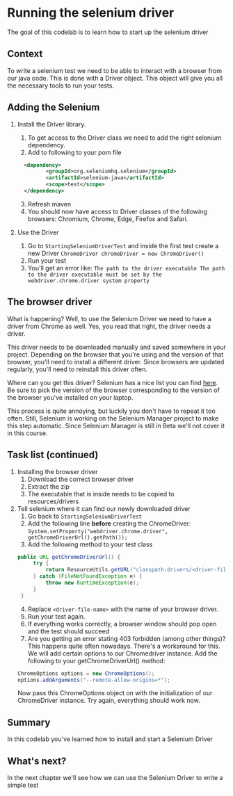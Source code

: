 # Running the selenium driver

The goal of this codelab is to learn how to start up the selenium driver

## Context

To write a selenium test we need to be able to interact with a browser from our java code.
This is done with a Driver object. This object will give you all the necessary tools to run your tests.


## Adding the Selenium 
1. Install the Driver library.
   1. To get access to the Driver class we need to add the right selenium dependency.
   2. Add to following to your pom file  
   ```xml
     <dependency>
            <groupId>org.seleniumhq.selenium</groupId>
            <artifactId>selenium-java</artifactId>
            <scope>test</scope>
     </dependency> 
   ``` 
   3. Refresh maven
   4. You should now have access to Driver classes of the following browsers: Chromium, Chrome, Edge, Firefox and Safari.
   
2. Use the Driver
   1. Go to `StartingSeleniumDriverTest` and inside the first test create a new Driver `ChromeDriver chromeDriver = new ChromeDriver()`
   2. Run your test
   3. You'll get an error like: `The path to the driver executable The path to the driver executable must be set by the webdriver.chrome.driver system property`

## The browser driver
What is happening? Well, to use the Selenium Driver we need to have a driver from Chrome as well.
Yes, you read that right, the driver needs a driver.

This driver needs to be downloaded manually and saved somewhere in your project. 
Depending on the browser that you're using and the version of that browser, you'll need to install a different driver.
Since browsers are updated regularly, you'll need to reinstall this driver often.

Where can you get this driver?
Selenium has a nice list you can find [here](https://www.selenium.dev/documentation/webdriver/getting_started/install_drivers/#quick-reference).
Be sure to pick the version of the browser corresponding to the version of the browser you've installed on your laptop.

This process is quite annoying, but luckily you don't have to repeat it too often.
Still, Selenium is working on the Selenium Manager project to make this step automatic.
Since Selenium Manager is still in Beta we'll not cover it in this course.

## Task list (continued)
1. Installing the browser driver
   1. Download the correct browser driver
   2. Extract the zip
   3. The executable that is inside needs to be copied to resources/drivers
2. Tell selenium where it can find our newly downloaded driver
   1. Go back to `StartingSeleniumDriverTest`
   2. Add the following line **before** creating the ChromeDriver: `System.setProperty("webdriver.chrome.driver", getChromeDriverUrl().getPath());`
   3. Add the following method to your test class 
   ```java
   public URL getChromeDriverUrl() {
        try {
            return ResourceUtils.getURL("classpath:drivers/<driver-file-name>");
        } catch (FileNotFoundException e) {
            throw new RuntimeException(e);
        }
    } 
   ```
   4. Replace `<driver-file-name>` with the name of your browser driver.
   5. Run your test again.
   6. If everything works correctly, a browser window should pop open and the test should succeed
   7. Are you getting an error stating 403 forbidden (among other things)? This happens quite often nowadays. There's a workaround for this. We will add certain options to our Chromedriver instance.
   Add the following to your getChromeDriverUrl() method:
   ```java
   ChromeOptions options = new ChromeOptions();
   options.addArguments("--remote-allow-origins=*");
   ```
   Now pass this ChromeOptions object on with the initialization of our ChromeDriver instance. Try again, everything should work now.


## Summary
In this codelab you've learned how to install and start a Selenium Driver

## What's next?
In the next chapter we'll see how we can use the Selenium Driver to write a simple test

